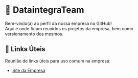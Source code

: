 # :large_orange_diamond: DataintegraTeam

Bem-vindo(a) ao perfil da nossa empresa no GitHub!  
Aqui é onde ficam reunidos os projetos da empresa, bem como versionamento dos mesmos.

## :link: Links Úteis

Reunião de links úteis para uso comum na empresa:

- [Site da Empresa](https://www.dataintegra.com.br/)
